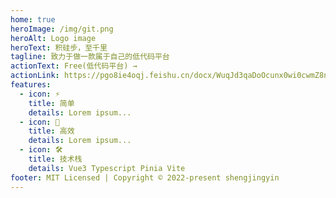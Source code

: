 ```yaml
---
home: true
heroImage: /img/git.png
heroAlt: Logo image
heroText: 积硅步，至千里
tagline: 致力于做一款属于自己的低代码平台
actionText: Free(低代码平台) →
actionLink: https://pgo8ie4oqj.feishu.cn/docx/WuqJd3qaDoOcunx0wi0cwmZ8nTb
features:
  - icon: ⚡️
    title: 简单
    details: Lorem ipsum...
  - icon: 🖖
    title: 高效
    details: Lorem ipsum...
  - icon: 🛠️
    title: 技术栈
    details: Vue3 Typescript Pinia Vite
footer: MIT Licensed | Copyright © 2022-present shengjingyin
---
```


<!-- 首页配置 https://vuepress.vuejs.org/zh/theme/default-theme-config.html -->

